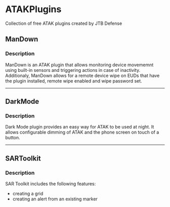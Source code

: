 # ATAKPlugins
Collection of free ATAK plugins created by JTB Defense

## ManDown

### Description 

ManDown is an ATAK plugin that allows monitoring device movememnt using built-in sensors and triggering actions in case of inactivity.
Additionaly, ManDown allows for a remote device wipe on EUDs that have the plugin installed, remote wipe enabled and wipe password set.

---

## DarkMode

### Description

Dark Mode plugin provides an easy way for ATAK to be used at night. It allows configurable dimming of ATAK and the phone screen on touch of a button.

---

## SARToolkit

### Description

SAR Toolkit includes the following features:
- creating a grid
- creating an alert from an existing marker
